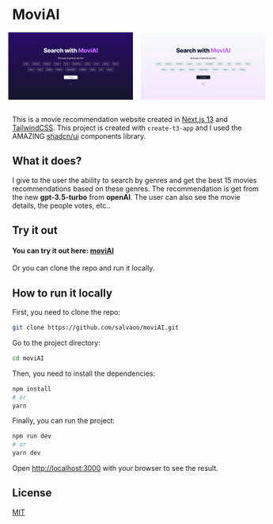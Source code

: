 # MoviAI

<div style="display: flex; gap: 1rem; justify-content: center; align-items: center;">
   <img src="public/dark_mode_moviAI.png" width=50% height=50%>
   <img src="public/light_mode_moviAI.png" width=50% height=50%>
</div>
<br>

<!-- 
![Dark mode moviAI](public/dark_mode_moviAI.png)
![Light mode moviAI](public/light_mode_moviAI.png) 
-->

This is a movie recommendation website created in [Next.js 13](https://beta.nextjs.org/docs/getting-started) and [TailwindCSS](https://tailwindcss.com/). This project is created with `create-t3-app` and I used the AMAZING [shadcn/ui](https://ui.shadcn.com/) components library.

## What it does?

I give to the user the ability to search by genres and get the best 15 movies recommendations based on these genres. The recommendation is get from the new **gpt-3.5-turbo** from **openAI**. The user can also see the movie details, the people votes, etc..

## Try it out

#### You can try it out here: [moviAI](https://movi-ai.vercel.app/)
Or you can clone the repo and run it locally.

## How to run it locally

First, you need to clone the repo:

```bash
git clone https://github.com/salvaoo/moviAI.git
```

Go to the project directory:

```bash
cd moviAI
```

Then, you need to install the dependencies:

```bash
npm install
# or
yarn
```

Finally, you can run the project:

```bash
npm run dev
# or
yarn dev
```

Open [http://localhost:3000](http://localhost:3000) with your browser to see the result.


## License

[MIT](https://choosealicense.com/licenses/mit/)
